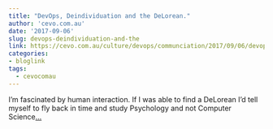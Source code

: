 ```yaml
---
title: "DevOps, Deindividuation and the DeLorean."
author: 'cevo.com.au'
date: '2017-09-06'
slug: devops-deindividuation-and-the
link: https://cevo.com.au/culture/devops/communciation/2017/09/06/devops-deindividuation-and-the-delorean.html
categories:
- bloglink
tags:
  - cevocomau
---
```


I’m fascinated by human interaction. If I was able to find a DeLorean I’d tell myself to fly back in time and study Psychology and not Computer Science[... <i class="fas fa-external-link-alt"></i>](https://cevo.com.au/culture/devops/communciation/2017/09/06/devops-deindividuation-and-the-delorean.html)

